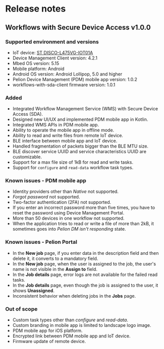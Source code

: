 # Release notes

## Workflows with Secure Device Access v1.0.0

### Supported environment and versions
- IoT device: [ST DISCO-L475VG-IOT01A](https://os.mbed.com/platforms/ST-Discovery-L475E-IOT01A/)
- Device Management Client version: 4.2.1
- Mbed OS version: 5.15
- Mobile platform: Android
- Android OS version: Android Lollipop, 5.0 and higher
- Pelion Device Management (PDM) mobile app version: 1.0.2
- workflows-with-sda-client firmware version: 1.0.1

### Added
- Integrated Workflow Management Service (WMS) with Secure Device Access (SDA).
- Designed new UI/UX and implemented PDM mobile app in Kotlin.
- Integrated WMS APIs in PDM mobile app.
- Ability to operate the mobile app in offline mode.
- Ability to read and write files from remote IoT device.
- BLE interface between mobile app and IoT device.
- Handled fragmentation of packets bigger than the BLE MTU size.
- BLE discover service UUID and service characteristics UUID are customizable.
- Support for a max file size of 1kB for read and write tasks.
- Support for `configure` and `read-data` workflow task types.


### Known issues - PDM mobile app
- Identity providers other than *Native* not supported.
- *Forgot password* not supported.
- Two-factor authentication (2FA) not supported.
- If you enter an incorrect password more than five times, you have to reset the password using Device Management Portal.
- More than 50 devices in one workflow not supported.
- When the application tries to read or write a file of more than 2kB, it sometimes goes into *Pelion DM isn't responding* state.

### Known issues - Pelion Portal
- In the **New job** page, if you enter data in the description field and then delete it, it converts to a mandatory field.
- In the **New job** page, when the user is assigned to the job, the user's name is not visible in the **Assign to** field.
- In the **Job details** page, error logs are not available for the failed read tasks.
- In the **Job details** page, even though the job is assigned to the user, it shows **Unassigned**.
- Inconsistent behavior when deleting jobs in the **Jobs** page.

### Out of scope
- Custom task types other than *configure* and *read-data*.
- Custom branding in mobile app is limited to landscape logo image.
- PDM mobile app for iOS platform.
- Encrypted link between PDM mobile app and IoT device.
- Firmware update of remote device.
